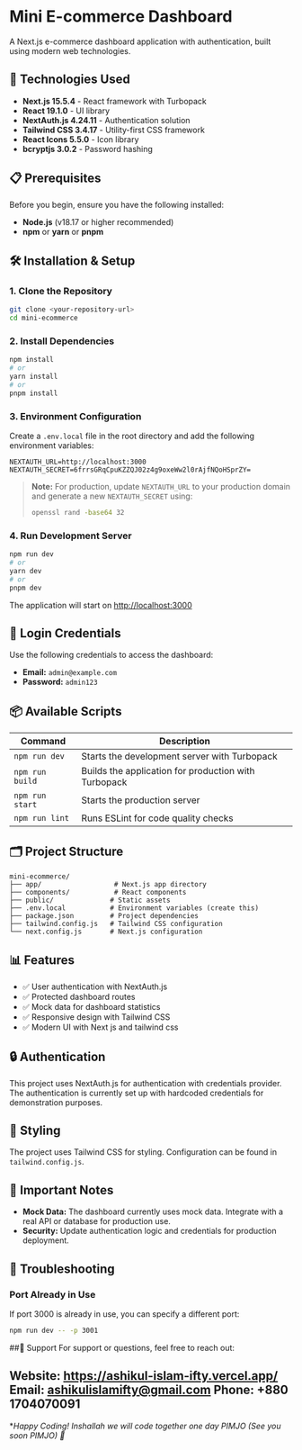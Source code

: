# Mini E-commerce Dashboard

A Next.js e-commerce dashboard application with authentication, built using modern web technologies.

## 🚀 Technologies Used

- **Next.js 15.5.4** - React framework with Turbopack
- **React 19.1.0** - UI library
- **NextAuth.js 4.24.11** - Authentication solution
- **Tailwind CSS 3.4.17** - Utility-first CSS framework
- **React Icons 5.5.0** - Icon library
- **bcryptjs 3.0.2** - Password hashing

## 📋 Prerequisites

Before you begin, ensure you have the following installed:
- **Node.js** (v18.17 or higher recommended)
- **npm** or **yarn** or **pnpm**

## 🛠️ Installation & Setup

### 1. Clone the Repository

```bash
git clone <your-repository-url>
cd mini-ecommerce
```

### 2. Install Dependencies

```bash
npm install
# or
yarn install
# or
pnpm install
```

### 3. Environment Configuration

Create a `.env.local` file in the root directory and add the following environment variables:

```env
NEXTAUTH_URL=http://localhost:3000
NEXTAUTH_SECRET=6frrsGRqCpuKZZQJ02z4g9oxeWw2l0rAjfNQoHSprZY=
```

> **Note:** For production, update `NEXTAUTH_URL` to your production domain and generate a new `NEXTAUTH_SECRET` using:
> ```bash
> openssl rand -base64 32
> ```

### 4. Run Development Server

```bash
npm run dev
# or
yarn dev
# or
pnpm dev
```

The application will start on [http://localhost:3000](http://localhost:3000)

## 🔐 Login Credentials

Use the following credentials to access the dashboard:

- **Email:** `admin@example.com`
- **Password:** `admin123`

## 📦 Available Scripts

| Command | Description |
|---------|-------------|
| `npm run dev` | Starts the development server with Turbopack |
| `npm run build` | Builds the application for production with Turbopack |
| `npm run start` | Starts the production server |
| `npm run lint` | Runs ESLint for code quality checks |

## 🗂️ Project Structure

```
mini-ecommerce/
├── app/                  # Next.js app directory
├── components/           # React components
├── public/              # Static assets
├── .env.local           # Environment variables (create this)
├── package.json         # Project dependencies
├── tailwind.config.js   # Tailwind CSS configuration
└── next.config.js       # Next.js configuration
```

## 📊 Features

- ✅ User authentication with NextAuth.js
- ✅ Protected dashboard routes
- ✅ Mock data for dashboard statistics
- ✅ Responsive design with Tailwind CSS
- ✅ Modern UI with Next js and tailwind css

## 🔒 Authentication

This project uses NextAuth.js for authentication with credentials provider. The authentication is currently set up with hardcoded credentials for demonstration purposes.

## 🎨 Styling

The project uses Tailwind CSS for styling. Configuration can be found in `tailwind.config.js`.

## 🚨 Important Notes

- **Mock Data:** The dashboard currently uses mock data. Integrate with a real API or database for production use.
- **Security:** Update authentication logic and credentials for production deployment.


## 🐛 Troubleshooting

### Port Already in Use
If port 3000 is already in use, you can specify a different port:
```bash
npm run dev -- -p 3001
```


##📧 Support
For support or questions, feel free to reach out:

Website: https://ashikul-islam-ifty.vercel.app/
Email: ashikulislamifty@gmail.com
Phone: +880 1704070091
---

**Happy Coding! Inshallah we will code together one day PIMJO *(See you soon PIMJO) 🎉**